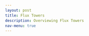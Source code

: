 ```yaml
---
layout: post 
title: Flux Towers
description: Overviewing Flux Towers
nav-menu: true
---
```


<head>
    <meta charset="UTF-8">
    <meta http-equiv="X-UA-Compatible" content="IE=edge">
    <meta name="viewport" content="width=device-width, initial-scale=1.0">
    <title>Nature-based Climate Solutions</title>
    <link rel="stylesheet" href="styles.css"> <!-- Assuming you have a CSS file named 'styles.css'. -->
    <style>
        #flux-tower h2 {
            margin-bottom: 10px; /* Reduce the space below the title */
        }

        #video, #video p, #video iframe, #image, #image img {
            text-align: center; /* Center the content in the video and image section */
        }

      #content-wrapper {
            position: relative; /* This might not be necessary if you're using float */
        }
        
        #top-right-image {
            float: right;  /* Float the image to the right */
            margin: 0 0 20px 20px; /* Add some margins for aesthetics: top right bottom left */
            max-height: 500px;  /* You can adjust the height */
            width: auto;  /* Keep the aspect ratio */
        }
        
        #main-content {
            /* If you're using float, flex might not be necessary */
            padding: 0 20px 20px 0; /* Optional: gives some spacing between the image and the content */
        }

        #top-right-image {
            margin-left: 20px; /* Optional: gives some spacing between the image and the content */
        }

        /* Adjust the size of the YouTube embed */
        #video iframe {
            width: 800px; /* Adjust width as per your preference */
            height: 450px; /* Adjust height maintaining the aspect ratio */
            max-width: 100%; /* Ensure it doesn't go beyond the container width on smaller screens */
        }

              /* Style for the banner */
      /* Banner styles */
    /* Make the image darker by adding this overlay */
    .grid-item:before {
            height: 300px;
        width: 100%;
      content: "";
      position: absolute;
      top: 0;
      left: 0;
      right: 0;
      bottom: 0;
      background-color: rgba(18, 24, 33, 0.5); /* Your specific dark blue with 70% opacity */
      z-index: 1;
    }
    
    /* Modify your existing text-overlay */
    .text-overlay {
      transition: all 0.3s ease; /* Add transition for smooth changes */
      color: rgba(255, 255, 255, 0.7); /* Making text a bit transparent */
      transition: color 0.3s ease, border 0.3s ease; /* Added transition for border */
      position: absolute;
      top: 50%;
      right: 10%;
      transform: translateY(-50%);
      color: white;
      background-color: rgba(0, 0, 0, 0); /* Make it transparent */
      border: 2px solid white; /* White border */
      padding: 10px;
      border-radius: 4px;
      font-weight: bold; /* Make text bold */
      z-index: 2; /* Sit on top of the image and the dark overlay */
    }
    
    .text-overlay:hover {
        border: 2px solid lightblue; /* Add light blue border */
        color: white; /* Keep the text color white */
        background-color: rgba(0, 0, 0, 0.1); /* Slight background change to indicate hover */
    }
    
    /* Update grid-item to position the image and text overlay */
    .grid-item {
        height: 300px;
        width: 100%;
      position: relative;
      margin: 0;
      padding: 0;
      border: none;
            overflow: hidden;
            border: none;
            outline: none;
    }
    
        .arrow-icon {
      z-index: 2;  /* Make sure this is higher than the z-index of the overlay */
      position: relative;
    }
    
    /* Style the image */
    .grid-item img {
      object-fit: cover;  /* Adjust to make the image cover the entire div */
      width: 100%;  
      height: 100%;  /* Make it span full height */
            margin: 0;
        padding: 0;
    }

 /* for citation */
    .image-note {
  text-align: right;
}

 /* for logos */

.logos {
  text-align: center;  /* Center the logos horizontally */
  margin-bottom: 20px; /* Add some space below the logos */
}

.logo {
  height: 40px;  /* Set a fixed height */
  width: auto;  /* Maintain the aspect ratio */
  margin: 0 10px;  /* Add some horizontal space between the logos */
}



  

    </style>
</head>

  
<body>

<!-- Add the banner grid-container here -->
<div class="grid-container">
  <div class="grid-item">
    <a href="https://kesondrakey.github.io/about_flux_tower_project">

      <img src="images/flux_tower.jpg" alt="fluxtower">
        
      <div class="text-overlay">Learn about the role of flux towers in the project &#8594;</div> <!-- Added arrow here -->
    </a>
  </div>
</div>

<div class="image-note">
  <i>Image is of the Morgan Monroe Flux Tower. Bloomington, IN</i>
</div>


<!-- end the banner grid-container here -->
    
    <div id="content-wrapper">
        <div id="main-content">

            <section id="intro">
                <h1>Understanding Nature's Role in Climate Solutions</h1>
                <img id="top-right-image" src="images/eddy_cov_ex.png" alt="Eddy Covariance Example">
                <p>
                    Farmers and land stewards have a unique opportunity to play a major role in combatting climate change. Nature-based Climate Solutions (NbCS) are management techniques that enhance the sequestration of carbon dioxide and reduce greenhouse gas emissions in croplands, grasslands, forests, and wetlands. In addition to aiding in the fight against global warming, NbCS provides numerous benefits such as improved soil health, better air and water quality, and increased resilience against climate threats like floods and droughts.
                </p>
            </section>

            <section id="flux-tower">
                <h2>The Significance of Flux Towers</h2>
                <p>
                    However, to successfully implement NbCS, we need reliable data to ensure these strategies truly benefit the climate. This is where flux towers come into the picture.
                </p>
                <p>
                    Imagine a lighthouse that doesn’t guide ships but instead gathers vital data from the surrounding environment. <strong>Flux towers</strong> are like these lighthouses, standing tall amidst fields, forests, and wetlands, continuously collecting essential data. Each tower, covering anywhere from 10 to 1,000 acres, is equipped with sophisticated instruments that measure the exchange of carbon dioxide, water vapor, and energy between the earth and the atmosphere.
                </p>
                <p>
                    Understanding the diverse scales of monitoring is crucial for the successful implementation of NbCS. The image below offers a comparative view:
                </p>
                <img src="images/Nbcs_scales.png" alt="Monitoring Scales for NbCS" style="display:block;margin:auto;">
                <p style="font-style: italic; text-align: center;">
                    <a href="https://oneill.indiana.edu/doc/research/climate/climate-solutions-summary.pdf" target="_blank" rel="noopener noreferrer">Sourced from the report</a>
                </p>
                <p>
                    By analyzing the tiniest of changes in the air, flux towers give us a clear picture of how gases and energy move in and out of an ecosystem. In essence, they help us monitor the health of our lands and the success of our conservation efforts.
                </p>
            </section>

            <section id="video">
                <p>
                    The National Ecological Observatory Network (NEON) provides a comprehensive overview of flux towers and eddy covariance in the video below:
                </p>
                <iframe width="560" height="315" src="https://www.youtube.com/embed/CR4Anc8Mkas" title="Flux Tower Explanation by NEON" frameborder="0" allow="accelerometer; autoplay; clipboard-write; encrypted-media; gyroscope; picture-in-picture" allowfullscreen></iframe>
                <p style="font-style: italic;">
                    <a href="https://www.neonscience.org/impact/observatory-blog/ameriflux-and-neon-program-join-forces-eddy-covariance-data" target="_blank" rel="noopener noreferrer">Sourced from NEON</a>
                </p>



          <p>
                  <i>  Data sourced from this project will later be submitted to Ameriflux and Fluxnet. </i>
                </p>


                
            </section>

<div class="logos">
      <a href="https://fluxnet.org/" target="_blank" rel="noopener noreferrer">
    <img src="images/fluxnet.png" alt="Fluxnet logo" class="logo">
  </a>
  <a href="https://www.ameriflux.lbl.gov/" target="_blank" rel="noopener noreferrer">
    <img src="images/ameriflux.png" alt="Ameriflux logo" class="logo">
  </a>
</div>
